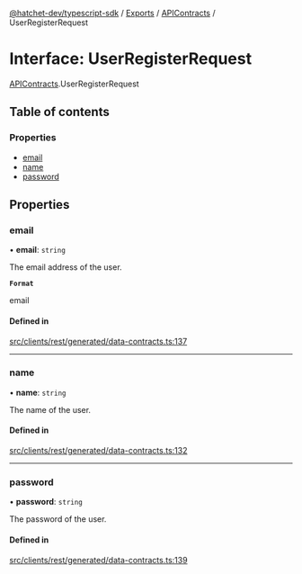 [@hatchet-dev/typescript-sdk](../README.md) / [Exports](../modules.md) / [APIContracts](../modules/APIContracts.md) / UserRegisterRequest

# Interface: UserRegisterRequest

[APIContracts](../modules/APIContracts.md).UserRegisterRequest

## Table of contents

### Properties

- [email](APIContracts.UserRegisterRequest.md#email)
- [name](APIContracts.UserRegisterRequest.md#name)
- [password](APIContracts.UserRegisterRequest.md#password)

## Properties

### email

• **email**: `string`

The email address of the user.

**`Format`**

email

#### Defined in

[src/clients/rest/generated/data-contracts.ts:137](https://github.com/hatchet-dev/hatchet/blob/af21f67/typescript-sdk/src/clients/rest/generated/data-contracts.ts#L137)

___

### name

• **name**: `string`

The name of the user.

#### Defined in

[src/clients/rest/generated/data-contracts.ts:132](https://github.com/hatchet-dev/hatchet/blob/af21f67/typescript-sdk/src/clients/rest/generated/data-contracts.ts#L132)

___

### password

• **password**: `string`

The password of the user.

#### Defined in

[src/clients/rest/generated/data-contracts.ts:139](https://github.com/hatchet-dev/hatchet/blob/af21f67/typescript-sdk/src/clients/rest/generated/data-contracts.ts#L139)
